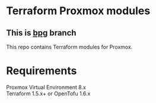 # Terraform Proxmox modules
## This is [bpg](https://registry.terraform.io/providers/bpg/proxmox/latest) branch
This repo contains Terraform modules for Proxmox.

# Requirements
Proxmox Virtual Environment 8.x  
Terraform 1.5.x+ or OpenTofu 1.6.x